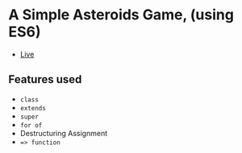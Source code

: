 # A Simple Asteroids Game, (using ES6)

* [Live](http://cjavilla.com/Asteroids)

## Features used

+  `class`
+  `extends`
+  `super`
+  `for of`
+  Destructuring Assignment
+  `=> function`
